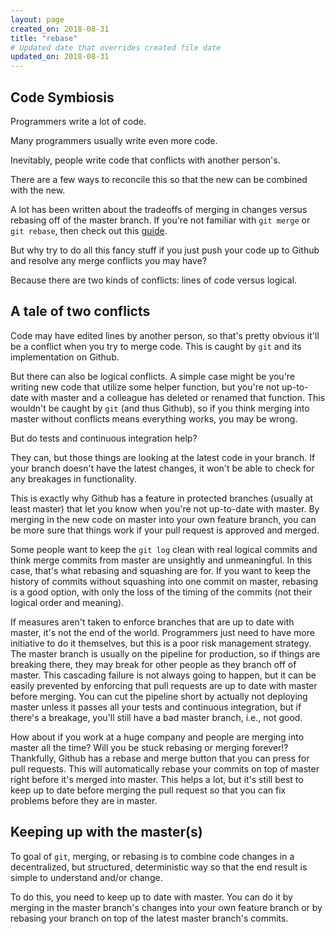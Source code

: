 ```yaml
---
layout: page
created_on: 2018-08-31
title: "rebase"
# Updated date that overrides created file date
updated_on: 2018-08-31
---
```


## Code Symbiosis

Programmers write a lot of code.

Many programmers usually write even more code. 

Inevitably, people write code that conflicts with another person's.

There are a few ways to reconcile this so that the new can be combined with the new. 

A lot has been written about the tradeoffs of merging in changes versus rebasing off of the master branch. If you're not familiar with `git merge` or `git rebase`, then check out this [guide](https://www.atlassian.com/git/tutorials/merging-vs-rebasing). 

But why try to do all this fancy stuff if you just push your code up to Github and resolve any merge conflicts you may have? 

Because there are two kinds of conflicts: lines of code versus logical. 

## A tale of two conflicts

Code may have edited lines by another person, so that's pretty obvious it'll be a conflict when you try to merge code. This is caught by `git` and its implementation on Github. 

But there can also be logical conflicts. A simple case might be you're writing new code that utilize some helper function, but you're not up-to-date with master and a colleague has deleted or renamed that function. This wouldn't be caught by `git` (and thus Github), so if you think merging into master without conflicts means everything works, you may be wrong. 

But do tests and continuous integration help? 

They can, but those things are looking at the latest code in your branch. If your branch doesn't have the latest changes, it won't be able to check for any breakages in functionality. 

This is exactly why Github has a feature in protected branches (usually at least master) that let you know when you're not up-to-date with master. By merging in the new code on master into your own feature branch, you can be more sure that things work if your pull request is approved and merged. 

Some people want to keep the `git log` clean with real logical commits and think merge commits from master are unsightly and unmeaningful. In this case, that's what rebasing and squashing are for. If you want to keep the history of commits without squashing into one commit on master, rebasing is a good option, with only the loss of the timing of the commits (not their logical order and meaning). 

If measures aren't taken to enforce branches that are up to date with master, it's not the end of the world. Programmers just need to have more initiative to do it themselves, but this is a poor risk management strategy. The master branch is usually on the pipeline for production, so if things are breaking there, they may break for other people as they branch off of master. This cascading failure is not always going to happen, but it can be easily prevented by enforcing that pull requests are up to date with master before merging. You can cut the pipeline short by actually not deploying master unless it passes all your tests and continuous integration, but if there's a breakage, you'll still have a bad master branch, i.e., not good. 

How about if you work at a huge company and people are merging into master all the time? Will you be stuck rebasing or merging forever!? Thankfully, Github has a rebase and merge button that you can press for pull requests. This will automatically rebase your commits on top of master right before it's merged into master. This helps a lot, but it's still best to keep up to date before merging the pull request so that you can fix problems before they are in master. 

## Keeping up with the master(s) 

To goal of `git`, merging, or rebasing is to combine code changes in a decentralized, but structured, deterministic way so that the end result is simple to understand and/or change. 

To do this, you need to keep up to date with master. You can do it by merging in the master branch's changes into your own feature branch or by rebasing your branch on top of the latest master branch's commits.
